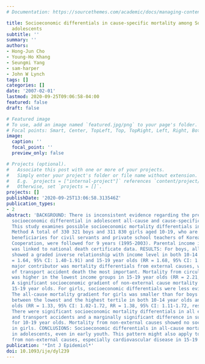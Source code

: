 ```yaml
---
# Documentation: https://sourcethemes.com/academic/docs/managing-content/

title: Socioeconomic differentials in cause-specific mortality among South Korean
  adolescents
subtitle: ''
summary: ''
authors:
- Hong-Jun Cho
- Young-Ho Khang
- Seungmi Yang
- sam-harper
- John W Lynch
tags: []
categories: []
date: '2007-02-01'
lastmod: 2020-09-25T09:06:58-04:00
featured: false
draft: false

# Featured image
# To use, add an image named `featured.jpg/png` to your page's folder.
# Focal points: Smart, Center, TopLeft, Top, TopRight, Left, Right, BottomLeft, Bottom, BottomRight.
image:
  caption: ''
  focal_point: ''
  preview_only: false

# Projects (optional).
#   Associate this post with one or more of your projects.
#   Simply enter your project's folder or file name without extension.
#   E.g. `projects = ["internal-project"]` references `content/project/deep-learning/index.md`.
#   Otherwise, set `projects = []`.
projects: []
publishDate: '2020-09-25T13:06:58.313546Z'
publication_types:
- 2
abstract: 'BACKGROUND: There is inconsistent evidence regarding the presence of a
  socioeconomic differential in adolescent all-cause and cause-specific mortality.
  This study examines possible socioeconomic mortality differentials in Korean adolescents.
  Method A total of 330 321 boys and 311 830 girls aged 10-19, who are health insurance
  beneficiaries for civil servants and private school teachers of Korean Health Insurance
  Cooperation, were followed for 9 years (1995-2003). Parental income information
  was linked to national death certificate data. RESULTS: For boys, all-cause mortality
  showed a graded inverse relationship with income level in both 10-14 year olds (RR
  = 1.64, 95% CI: 1.40-1.91) and 15-19 year olds (RR = 1.68, 95% CI: 1.40-1.91). The
  major contributor was mortality differentials from external causes, with differentials
  of transport accident death the most important. Mortality from circulatory disease
  was higher in the lowest income groups in 15-19 year olds (RR = 2.21, 95% CI: 1.09-4.50).
  A significant socioeconomic gradient of non-external cause mortality was found in
  15-19 year olds. For girls, socioeconomic differentials were less evident than boys.
  The all-cause mortality gradient for girls was smaller than for boys and only significant
  between the lowest and the highest tertile in both 10-14 year olds and 15-19 year
  olds (RR = 1.33, 95% CI: 1.02-1.72, RR = 1.38, 95% CI: 1.11-1.72, respectively).
  There were significant socioeconomic mortality differentials in all external causes
  and transport accidents and a marginally significant difference in suicide mortality
  for 10-19 year olds. Mortality from non-external causes showed no social gradient
  in girls. CONCLUSIONS: Socioeconomic differentials in all-cause mortality were observed
  in adolescents, even in early youth. This pattern might also apply to mortality
  from non-external causes, especially cardiovascular disease in 15-19 year old males.'
publication: '*Int J Epidemiol*'
doi: 10.1093/ije/dyl239
---
```

